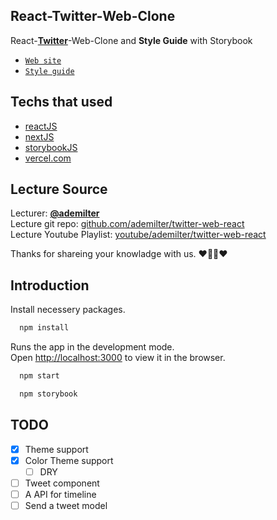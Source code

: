 ## React-Twitter-Web-Clone
React-[**Twitter**](https://twitter.com/)-Web-Clone and **Style Guide** with Storybook

- [`Web site`](https://react-twitter-clonee.vercel.app/)
- [`Style guide`](https://react-twitter-clonee.vercel.app//style-guide/index.html)

## Techs that used
- [reactJS](https://github.com/facebook/react)
- [nextJS](https://nextjs.org/)
- [storybookJS](https://storybook.js.org/) 
- [vercel.com](https://vercel.com/)

## Lecture Source
Lecturer: [**@ademilter**](https://twitter.com/ademilter)  
Lecture git repo: [github.com/ademilter/twitter-web-react](https://github.com/ademilter/twitter-web-react)  
Lecture Youtube Playlist: [youtube/ademilter/twitter-web-react](https://www.youtube.com/playlist?list=PLadt0EaV4m3AOZPbybHx0h2aEmw5ibZGx)

Thanks for shareing your knowladge with us. ❤️👨‍💻❤️

## Introduction

Install necessery packages.
```bash
  npm install
```

Runs the app in the development mode.<br />
Open [http://localhost:3000](http://localhost:3000) to view it in the browser.

```bash
  npm start
```

```bash
  npm storybook
```

## TODO

- [x] Theme support
- [x] Color Theme support
  - [ ] DRY
- [ ] Tweet component
- [ ] A API for timeline
- [ ] Send a tweet model
